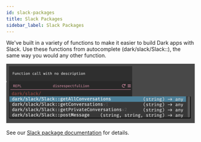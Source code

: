 ```yaml
---
id: slack-packages
title: Slack Packages
sidebar_label: Slack Packages
---
```


We've built in a variety of functions to make it easier to build Dark apps with
Slack. Use these functions from autocomplete (dark/slack/Slack::), the same way
you would any other function.

![Slack](../assets/packages/slack/slackpackage.png)

See our [Slack package documentation](../packages#slack) for details.
